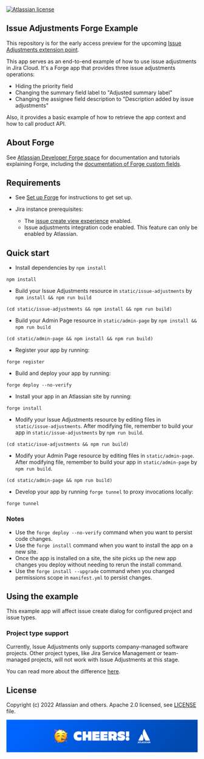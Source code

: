[![Atlassian license](https://img.shields.io/badge/license-Apache%202.0-blue.svg?style=flat-square)](LICENSE)
## Issue Adjustments Forge Example

This repository is for the early access preview for the upcoming [Issue Adjustments extension point](https://trello.com/c/HohZrqJl/77-issue-adjustments).

This app serves as an end-to-end example of how to use issue adjustments in Jira Cloud.
It's a Forge app that provides three issue adjustments operations:

- Hiding the priority field
- Changing the summary field label to "Adjusted summary label"
- Changing the assignee field description to "Description added by issue adjustments"

Also, it provides a basic example of how to retrieve the app context and how to call product API.

## About Forge

See [Atlassian Developer Forge space](https://developer.atlassian.com/platform/forge) for documentation and tutorials explaining Forge, including the [documentation of Forge custom fields](https://developer.atlassian.com/platform/forge/manifest-reference/#jira-custom-field).

## Requirements

- See [Set up Forge](https://developer.atlassian.com/platform/forge/set-up-forge/) for instructions to get set up.

- Jira instance prerequisites:
  - The [issue create view experience](https://support.atlassian.com/jira-work-management/docs/what-is-the-new-jira-issue-create-experience/) enabled.
  - Issue adjustments integration code enabled. This feature can only be enabled by Atlassian.


## Quick start

- Install dependencies by `npm install`
```
npm install
```

- Build your Issue Adjustments resource in `static/issue-adjustments` by `npm install && npm run build`
```
(cd static/issue-adjustments && npm install && npm run build)
```
- Build your Admin Page resource in `static/admin-page` by `npm install && npm run build`
```
(cd static/admin-page && npm install && npm run build)
```

- Register your app by running:
```
forge register
```

- Build and deploy your app by running:
```
forge deploy --no-verify
```

- Install your app in an Atlassian site by running:
```
forge install
```

- Modify your Issue Adjustments resource by editing files in `static/issue-adjustments`. After modifying file, remember to build your app in `static/issue-adjustments` by `npm run build`.
```
(cd static/isue-adjustments && npm run build)
```
- Modify your Admin Page resource by editing files in `static/admin-page`. After modifying file, remember to build your app in `static/admin-page` by `npm run build`.
```
(cd static/admin-page && npm run build)
```

- Develop your app by running `forge tunnel` to proxy invocations locally:
```
forge tunnel
```

### Notes
- Use the `forge deploy --no-verify` command when you want to persist code changes.
- Use the `forge install` command when you want to install the app on a new site.
- Once the app is installed on a site, the site picks up the new app changes you deploy without needing to rerun the install command.
- Use the `forge install --upgrade` command when you changed permissions scope in `manifest.yml` to persist changes.

## Using the example

This example app will affect issue create dialog for configured project and issue types.

### Project type support
Currently, Issue Adjustments only supports company-managed software projects. Other project types, like Jira Service Management or team-managed projects, will not work with Issue Adjustments at this stage.

You can read more about the difference [here](https://support.atlassian.com/jira-software-cloud/docs/what-are-team-managed-and-company-managed-projects/).

## License

Copyright (c) 2022 Atlassian and others.
Apache 2.0 licensed, see [LICENSE](LICENSE) file.

[![From Atlassian](https://raw.githubusercontent.com/atlassian-internal/oss-assets/master/banner-cheers.png)](https://www.atlassian.com)
